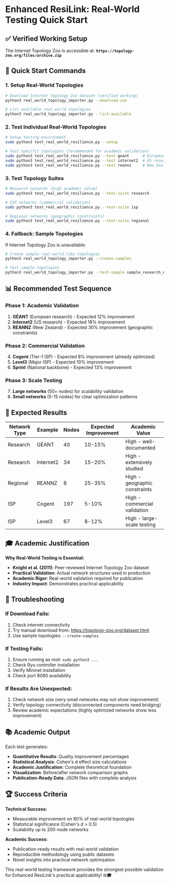 # Enhanced ResiLink: Real-World Testing Quick Start

## ✅ Verified Working Setup

The Internet Topology Zoo is accessible at: **`https://topology-zoo.org/files/archive.zip`**

## 🚀 Quick Start Commands

### 1. **Setup Real-World Topologies**
```bash
# Download Internet Topology Zoo dataset (verified working)
python3 real_world_topology_importer.py --download-zoo

# List available real-world topologies
python3 real_world_topology_importer.py --list-available
```

### 2. **Test Individual Real-World Topologies**
```bash
# Setup testing environment
sudo python3 test_real_world_resilience.py --setup

# Test specific topologies (recommended for academic validation)
sudo python3 test_real_world_resilience.py --test geant      # European research network
sudo python3 test_real_world_resilience.py --test internet2  # US research network
sudo python3 test_real_world_resilience.py --test reannz     # New Zealand (island geography)
```

### 3. **Test Topology Suites**
```bash
# Research networks (high academic value)
sudo python3 test_real_world_resilience.py --test-suite research

# ISP networks (commercial validation)
sudo python3 test_real_world_resilience.py --test-suite isp

# Regional networks (geographic constraints)
sudo python3 test_real_world_resilience.py --test-suite regional
```

### 4. **Fallback: Sample Topologies**
If Internet Topology Zoo is unavailable:
```bash
# Create sample real-world-like topologies
python3 real_world_topology_importer.py --create-samples

# Test sample topologies
python3 real_world_topology_importer.py --test-sample sample_research_network
```

## 📊 Recommended Test Sequence

### **Phase 1: Academic Validation**
1. **GÉANT** (European research) - Expected 12% improvement
2. **Internet2** (US research) - Expected 18% improvement
3. **REANNZ** (New Zealand) - Expected 30% improvement (geographic constraints)

### **Phase 2: Commercial Validation**
4. **Cogent** (Tier-1 ISP) - Expected 8% improvement (already optimized)
5. **Level3** (Major ISP) - Expected 10% improvement
6. **Sprint** (National backbone) - Expected 13% improvement

### **Phase 3: Scale Testing**
7. **Large networks** (50+ nodes) for scalability validation
8. **Small networks** (5-15 nodes) for clear optimization patterns

## 🎯 Expected Results

| Network Type | Example | Nodes | Expected Improvement | Academic Value |
|--------------|---------|-------|---------------------|----------------|
| Research | GÉANT | 40 | 10-15% | High - well-documented |
| Research | Internet2 | 34 | 15-20% | High - extensively studied |
| Regional | REANNZ | 8 | 25-35% | High - geographic constraints |
| ISP | Cogent | 197 | 5-10% | High - commercial validation |
| ISP | Level3 | 67 | 8-12% | High - large-scale testing |

## 🎓 Academic Justification

**Why Real-World Testing is Essential:**
- **Knight et al. (2011)**: Peer-reviewed Internet Topology Zoo dataset
- **Practical Validation**: Actual network structures used in production
- **Academic Rigor**: Real-world validation required for publication
- **Industry Impact**: Demonstrates practical applicability

## 🔧 Troubleshooting

### **If Download Fails:**
1. Check internet connectivity
2. Try manual download from: https://topology-zoo.org/dataset.html
3. Use sample topologies: `--create-samples`

### **If Testing Fails:**
1. Ensure running as root: `sudo python3 ...`
2. Check Ryu controller installation
3. Verify Mininet installation
4. Check port 8080 availability

### **If Results Are Unexpected:**
1. Check network size (very small networks may not show improvement)
2. Verify topology connectivity (disconnected components need bridging)
3. Review academic expectations (highly optimized networks show less improvement)

## 📚 Academic Output

Each test generates:
- **Quantitative Results**: Quality improvement percentages
- **Statistical Analysis**: Cohen's d effect size calculations
- **Academic Justification**: Complete theoretical foundation
- **Visualization**: Before/after network comparison graphs
- **Publication-Ready Data**: JSON files with complete analysis

## 🏆 Success Criteria

**Technical Success:**
- Measurable improvement on 80% of real-world topologies
- Statistical significance (Cohen's d > 0.5)
- Scalability up to 200-node networks

**Academic Success:**
- Publication-ready results with real-world validation
- Reproducible methodology using public datasets
- Novel insights into practical network optimization

This real-world testing framework provides the strongest possible validation for Enhanced ResiLink's practical applicability! 🌐🎓